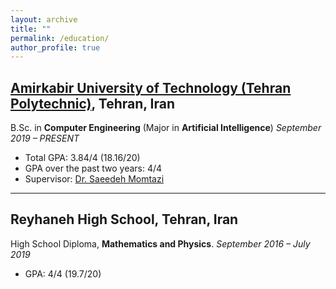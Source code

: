 ```yaml
---
layout: archive
title: ""
permalink: /education/
author_profile: true
---
```

## [**Amirkabir University of Technology (Tehran Polytechnic)**](https://ce.aut.ac.ir/), Tehran, Iran

B.Sc. in **Computer Engineering** (Major in **Artificial Intelligence**)
*September 2019 – PRESENT*

- Total GPA: 3.84/4 (18.16/20)
- GPA over the past two years: 4/4
- Supervisor: [Dr. Saeedeh Momtazi](https://scholar.google.nl/citations?user=N-WqXykAAAAJ&hl=en)
  
---


## Reyhaneh High School, Tehran, Iran

High School Diploma, **Mathematics and Physics**.
*September 2016 – July 2019*

- GPA: 4/4 (19.7/20)